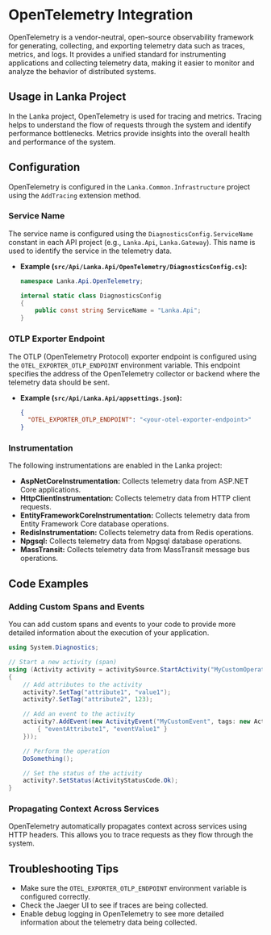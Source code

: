 # OpenTelemetry Integration

OpenTelemetry is a vendor-neutral, open-source observability framework for generating, collecting, and exporting telemetry data such as traces, metrics, and logs. It provides a unified standard for instrumenting applications and collecting telemetry data, making it easier to monitor and analyze the behavior of distributed systems.

## Usage in Lanka Project

In the Lanka project, OpenTelemetry is used for tracing and metrics. Tracing helps to understand the flow of requests through the system and identify performance bottlenecks. Metrics provide insights into the overall health and performance of the system.

## Configuration

OpenTelemetry is configured in the `Lanka.Common.Infrastructure` project using the `AddTracing` extension method.

### Service Name

The service name is configured using the `DiagnosticsConfig.ServiceName` constant in each API project (e.g., `Lanka.Api`, `Lanka.Gateway`). This name is used to identify the service in the telemetry data.

* **Example (`src/Api/Lanka.Api/OpenTelemetry/DiagnosticsConfig.cs`):**

    ```csharp
    namespace Lanka.Api.OpenTelemetry;

    internal static class DiagnosticsConfig
    {
        public const string ServiceName = "Lanka.Api";
    }
    ```

### OTLP Exporter Endpoint

The OTLP (OpenTelemetry Protocol) exporter endpoint is configured using the `OTEL_EXPORTER_OTLP_ENDPOINT` environment variable. This endpoint specifies the address of the OpenTelemetry collector or backend where the telemetry data should be sent.

*   **Example (`src/Api/Lanka.Api/appsettings.json`):**

    ```json
    {
      "OTEL_EXPORTER_OTLP_ENDPOINT": "<your-otel-exporter-endpoint>"
    }
    ```

### Instrumentation

The following instrumentations are enabled in the Lanka project:

*   **AspNetCoreInstrumentation:** Collects telemetry data from ASP.NET Core applications.
*   **HttpClientInstrumentation:** Collects telemetry data from HTTP client requests.
*   **EntityFrameworkCoreInstrumentation:** Collects telemetry data from Entity Framework Core database operations.
*   **RedisInstrumentation:** Collects telemetry data from Redis operations.
*   **Npgsql:** Collects telemetry data from Npgsql database operations.
*   **MassTransit:** Collects telemetry data from MassTransit message bus operations.

## Code Examples

### Adding Custom Spans and Events

You can add custom spans and events to your code to provide more detailed information about the execution of your application.

```csharp
using System.Diagnostics;

// Start a new activity (span)
using (Activity activity = activitySource.StartActivity("MyCustomOperation"))
{
    // Add attributes to the activity
    activity?.SetTag("attribute1", "value1");
    activity?.SetTag("attribute2", 123);

    // Add an event to the activity
    activity?.AddEvent(new ActivityEvent("MyCustomEvent", tags: new ActivityTagsCollection {
        { "eventAttribute1", "eventValue1" }
    }));

    // Perform the operation
    DoSomething();

    // Set the status of the activity
    activity?.SetStatus(ActivityStatusCode.Ok);
}
```

### Propagating Context Across Services

OpenTelemetry automatically propagates context across services using HTTP headers. This allows you to trace requests as they flow through the system.

## Troubleshooting Tips

* Make sure the `OTEL_EXPORTER_OTLP_ENDPOINT` environment variable is configured correctly.
* Check the Jaeger UI to see if traces are being collected.
* Enable debug logging in OpenTelemetry to see more detailed information about the telemetry data being collected.
